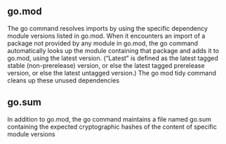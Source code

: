 ## go.mod
The go command resolves imports by using the specific dependency module versions listed in go.mod. When it encounters an import of a package not provided by any module in go.mod, the go command automatically looks up the module containing that package and adds it to go.mod, using the latest version. (“Latest” is defined as the latest tagged stable (non-prerelease) version, or else the latest tagged prerelease version, or else the latest untagged version.)
The go mod tidy command cleans up these unused dependencies
## go.sum
In addition to go.mod, the go command maintains a file named go.sum containing the expected cryptographic hashes of the content of specific module versions
